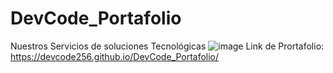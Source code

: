 # DevCode_Portafolio
Nuestros Servicios de soluciones Tecnológicas
![image](https://user-images.githubusercontent.com/109012405/224592805-77b9535a-8531-4bdd-9c9f-a31d1d785303.png)
Link de Prortafolio: https://devcode256.github.io/DevCode_Portafolio/
